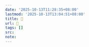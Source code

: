 ```yaml
---
date: '2025-10-13T11:28:35+08:00'
lastmod: '2025-10-13T13:04:51+08:00'
title: 󰝮
url: 󰝮
tags: []
src:
note:
---
```

